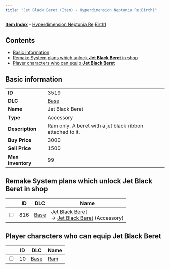 ```yaml
---
title: "Jet Black Beret (Item) - Hyperdimension Neptunia Re;Birth1"
---
```


[**Item Index**](/neptunia/rb1/item/index.html) - [Hyperdimension Neptunia Re;Birth1](/neptunia/rb1)

## Contents

- [Basic information](#basic-information)
- [Remake System plans which unlock **Jet Black Beret** in shop](#remake-system-plans-which-unlock-jet-black-beret-in-shop)
- [Player characters who can equip **Jet Black Beret**](#player-characters-who-can-equip-jet-black-beret)

## Basic information

|   |   |
| -- | -- |
| **ID** | 3519 |
| **DLC** | [Base](/neptunia/rb1/dlc/1-base.html) |
| **Name** | Jet Black Beret |
| **Type** | Accessory |
| **Description** | Ram only. A beret with a jet black ribbon attached to it. |
| **Buy Price** | 3000 |
| **Sell Price** | 1500 |
| **Max inventory** | 99 |


## Remake System plans which unlock **Jet Black Beret** in shop

|    | ID | DLC | Name |
| -- | -- | --- | ---- |
| <input type="checkbox" id="rb1-remake-1-816" class="trackbox" /> | 816 | [Base](/neptunia/rb1/dlc/1-base.html) | [Jet Black Beret](/neptunia/rb1/remake/1-816-jet-black-beret.html)<br /> → [Jet Black Beret](/neptunia/rb1/item/1-3519-jet-black-beret.html) (Accessory) |


## Player characters who can equip **Jet Black Beret**

|    | ID | DLC | Name |
| -- | -- | --- | ---- |
| <input type="checkbox" id="rb1-player-1-10" class="trackbox" /> | 10 | [Base](/neptunia/rb1/dlc/1-base.html) | [Ram](/neptunia/rb1/player/1-10-ram.html) |
